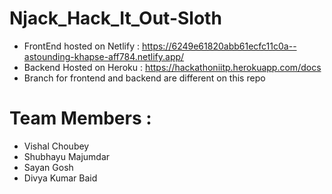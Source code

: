 # Njack_Hack_It_Out-Sloth
- FrontEnd hosted on Netlify : https://6249e61820abb61ecfc11c0a--astounding-khapse-aff784.netlify.app/
- Backend Hosted on Heroku : https://hackathoniitp.herokuapp.com/docs
- Branch for frontend and backend are different on this repo

# Team Members : 
- Vishal Choubey
- Shubhayu Majumdar
- Sayan Gosh
- Divya Kumar Baid
